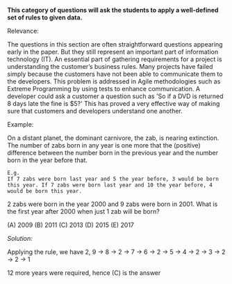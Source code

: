 **This category of questions will ask the students to apply a well-defined set of rules to given data.**

Relevance:

The questions in this section are often straightforward questions appearing early in the paper. But they still represent an important part of information technology (IT). An essential part of gathering requirements for a project is understanding the customer’s business rules. Many projects have failed simply because the customers have not been able to communicate them to the developers. This problem is addressed in Agile methodologies such as Extreme Programming by using tests to enhance communication. A developer could ask a customer a question such as 'So if a DVD is returned 8 days late the fine is $5?' This has proved a very effective way of making sure that customers and developers understand one another.

Example: 

On a distant planet, the dominant carnivore, the zab, is nearing extinction. The number of zabs born in any year is one more that the (positive) difference between the number born in the previous year and the number born in the year before that. 

```
E.g. 
If 7 zabs were born last year and 5 the year before, 3 would be born this year. If 7 zabs were born last year and 10 the year before, 4 would be born this year. 
```

2 zabs were born in the year 2000 and 9 zabs were born in 2001. What is the first year after 2000 when just 1 zab will be born?

(A) 2009  (B) 2011  (C) 2013  (D) 2015  (E) 2017

*Solution:* 

Applying the rule, we have 2, 9 -> 8 -> 2 -> 7 -> 6 -> 2 -> 5 -> 4 -> 2 -> 3 -> 2 -> 2 -> 1

12 more years were required, hence (C) is the answer
